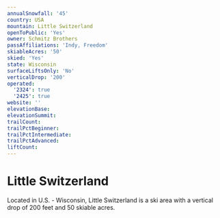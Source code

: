 ```yaml
---
annualSnowfall: '45'
country: USA
mountain: Little Switzerland
openToPublic: 'Yes'
owner: Schmitz Brothers
passAffiliations: 'Indy, Freedom'
skiableAcres: '50'
skied: 'Yes'
state: Wisconsin
surfaceLiftsOnly: 'No'
verticalDrop: '200'
operated:
  '2324': true
  '2425': true
website: ''
elevationBase:
elevationSummit:
trailCount:
trailPctBeginner:
trailPctIntermediate:
trailPctAdvanced:
liftCount:
---
```



# Little Switzerland

Located in U.S. - Wisconsin, Little Switzerland is a ski area with a vertical drop of 200 feet and 50 skiable acres.

